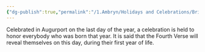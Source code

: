 ```yaml
---
{"dg-publish":true,"permalink":"/1.Ambryn/Holidays and Celebrations/Bridgeseeking Festival/"}
---
```


Celebrated in Augurport on the last day of the year, a celebration is held to honor everybody who was born that year. It is said that the Fourth Verse will reveal themselves on this day, during their first year of life.